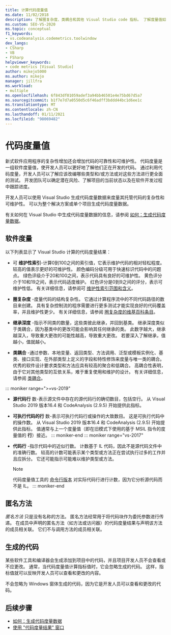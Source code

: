```yaml
---
title: 计算代码度量值
ms.date: 11/02/2018
description: 了解圈复杂度、类耦合和其他 Visual Studio code 指标。 了解度量值如何跟踪开发进度并确定风险。
ms.custom: SEO-VS-2020
ms.topic: conceptual
f1_keywords:
- vs.codeanalysis.codemetrics.toolwindow
dev_langs:
- CSharp
- VB
- FSharp
helpviewer_keywords:
- code metrics [Visual Studio]
author: mikejo5000
ms.author: mikejo
manager: jillfra
ms.workload:
- multiple
ms.openlocfilehash: 6f843df01059adef3a94bb46501e4e75bd67d5a7
ms.sourcegitcommit: b1f7e7d7a0550d5c6f46adff3bddd44bc1d6ee1c
ms.translationtype: MT
ms.contentlocale: zh-CN
ms.lasthandoff: 01/11/2021
ms.locfileid: "98069482"
---
```

# <a name="code-metrics-values"></a>代码度量值

新式软件应用程序的复杂性增加还会增加代码的可靠性和可维护性。 代码度量是一组软件度量值，使开发人员可以更好地了解他们正在开发的代码。 通过利用代码度量，开发人员可以了解应该改编哪些类型和/或方法或对这些方法进行更全面的测试。 开发团队可以确定潜在风险、了解项目的当前状态以及在软件开发过程中跟踪进度。

开发人员可以使用 Visual Studio 生成代码度量数据来度量其托管代码的复杂性和可维护性。 可以为整个解决方案或单个项目生成代码度量数据。

有关如何在 Visual Studio 中生成代码度量数据的信息，请参阅 [如何：生成代码度量数据](../code-quality/how-to-generate-code-metrics-data.md)。

## <a name="software-measurements"></a>软件度量

以下列表显示了 Visual Studio 计算的代码度量结果：

- 可 **维护性索引**-计算0到100之间的索引值，它表示维护代码的相对轻松程度。 较高的值表示更好的可维护性。 颜色编码分级可用于快速标识代码中的问题点。 绿色评级介于20和100之间，表示代码具有良好的可维护性。 黄色评分介于10和19之间，表示代码适度维护。 红色评分是0到9之间的评分，表示可维护性低。 有关详细信息，请参阅可 [维护性索引范围和含义](code-metrics-maintainability-index-range-and-meaning.md)。

- **圈复杂度** -度量代码的结构复杂性。 它通过计算程序流中的不同代码路径的数目来创建。 具有复杂控制流的程序需要进行更多测试才能实现良好的代码覆盖率，并且维护性更少。 有关详细信息，请参阅 [圈复杂度的维基百科条目](https://wikipedia.org/wiki/Cyclomatic_complexity)。

- **继承深度** -指示不同类的数量，这些类彼此继承，并回到基类。 继承深度类似于类耦合，因为基类中的更改可能会影响其任何继承的类。 此数字越大，继承越深入，导致重大更改的可能性越高，导致重大更改。 若要深入了解继承，值越小，值就越小。

- **类耦合** -通过参数、本地变量、返回类型、方法调用、泛型或模板实例化、基类、接口实现、在外部类型上定义的字段和特性修饰来度量与唯一类的耦合。 优秀的软件设计要求类型和方法应具有较高的聚合和低耦合。 高耦合性表明，由于它对其他类型的互依关系，难于重复使用和维护的设计。 有关详细信息，请参阅 [类耦合](code-metrics-class-coupling.md)。

::: moniker range=">=vs-2019"

- **源代码行** 数-表示源文件中存在的源代码行的确切数目，包括空行。 从 Visual Studio 2019 版本16.4 和 CodeAnalysis (2.9.5) 开始提供此指标。

- **可执行代码的行** 数-表示可执行代码行或操作的大致数目。 这是可执行代码中的操作数。 从 Visual Studio 2019 版本16.4 和 CodeAnalysis (2.9.5) 开始提供此指标。 值通常与上一个度量值（即在旧模式下使用的基于 MSIL 指令的度量值的 **行**）接近。
::: moniker-end
::: moniker range="vs-2017"

- **代码行** -指示代码中的近似行数。 计数基于 IL 代码，因此不是源代码文件中的准确行数。 较高的计数可能表示某个类型或方法正在尝试执行过多的工作并且应拆分。 它还可能指示可能难以维护类型或方法。

   > [!NOTE]
   > 代码度量值工具的 [命令行版本](../code-quality/how-to-generate-code-metrics-data.md#command-line-code-metrics) 对实际代码行进行计数，因为它分析源代码而不是 IL。
::: moniker-end

## <a name="anonymous-methods"></a>匿名方法

*匿名方法* 只是没有名称的方法。 匿名方法经常用于将代码块作为委托参数进行传递。 在成员中声明的匿名方法（如方法或访问器）的代码度量结果与声明该方法的成员相关联。 它们不与调用方法的成员相关联。

## <a name="generated-code"></a>生成的代码

某些软件工具和编译器会生成添加到项目中的代码，并且项目开发人员不会查看或不应更改。 通常，当代码度量值计算指标值时，它会忽略生成的代码。 这样，指标值就可以反映开发人员可以查看和更改的内容。

不会忽略为 Windows 窗体生成的代码，因为它是开发人员可以查看和更改的代码。

## <a name="next-steps"></a>后续步骤

- [如何：生成代码度量数据](../code-quality/how-to-generate-code-metrics-data.md)
- [使用 "代码度量结果" 窗口](../code-quality/working-with-code-metrics-data.md)